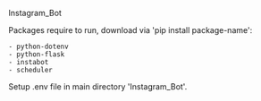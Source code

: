 Instagram_Bot

Packages require to run, download via 'pip install package-name':

    - python-dotenv
    - python-flask
    - instabot
    - scheduler

Setup .env file in main directory 'Instagram_Bot'.
